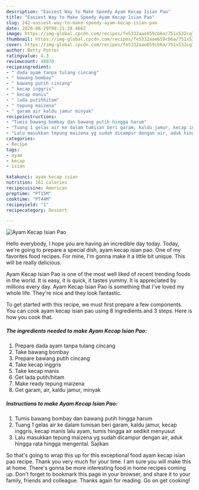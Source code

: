 ```yaml
---
description: "Easiest Way to Make Speedy Ayam Kecap Isian Pao"
title: "Easiest Way to Make Speedy Ayam Kecap Isian Pao"
slug: 242-easiest-way-to-make-speedy-ayam-kecap-isian-pao
date: 2020-06-29T08:21:28.466Z
image: https://img-global.cpcdn.com/recipes/fe5332aae659cb6a/751x532cq70/ayam-kecap-isian-pao-foto-resep-utama.jpg
thumbnail: https://img-global.cpcdn.com/recipes/fe5332aae659cb6a/751x532cq70/ayam-kecap-isian-pao-foto-resep-utama.jpg
cover: https://img-global.cpcdn.com/recipes/fe5332aae659cb6a/751x532cq70/ayam-kecap-isian-pao-foto-resep-utama.jpg
author: Betty Potter
ratingvalue: 4.3
reviewcount: 48070
recipeingredient:
- " dada ayam tanpa tulang cincang"
- " bawang bombay"
- " bawang putih cincang"
- " kecap inggris"
- " kecap manis"
- " lada putihhitam"
- " tepung maizena"
- " garam air kaldu jamur minyak"
recipeinstructions:
- "Tumis bawang bombay dan bawang putih hingga harum"
- "Tuang 1 gelas air ke dalam tumisan beri garam, kaldu jamur, kecap inggris, kecap manis lalu ayam, tumis hingga air sedikit menyusut"
- "Lalu masukkan tepung maizena yg sudah dicampur dengan air, aduk hingga rata hingga mengental. Sajikan"
categories:
- Recipe
tags:
- ayam
- kecap
- isian

katakunci: ayam kecap isian 
nutrition: 161 calories
recipecuisine: American
preptime: "PT15M"
cooktime: "PT44M"
recipeyield: "1"
recipecategory: Dessert

---
```



![Ayam Kecap Isian Pao](https://img-global.cpcdn.com/recipes/fe5332aae659cb6a/751x532cq70/ayam-kecap-isian-pao-foto-resep-utama.jpg)

Hello everybody, I hope you are having an incredible day today. Today, we're going to prepare a special dish, ayam kecap isian pao. One of my favorites food recipes. For mine, I'm gonna make it a little bit unique. This will be really delicious.



Ayam Kecap Isian Pao is one of the most well liked of recent trending foods in the world. It is easy, it is quick, it tastes yummy. It is appreciated by millions every day. Ayam Kecap Isian Pao is something that I've loved my whole life. They're nice and they look fantastic.


To get started with this recipe, we must first prepare a few components. You can cook ayam kecap isian pao using 8 ingredients and 3 steps. Here is how you cook that.

<!--inarticleads1-->

##### The ingredients needed to make Ayam Kecap Isian Pao:

1. Prepare  dada ayam tanpa tulang cincang
1. Take  bawang bombay
1. Prepare  bawang putih cincang
1. Take  kecap inggris
1. Take  kecap manis
1. Get  lada putih/hitam
1. Make ready  tepung maizena
1. Get  garam, air, kaldu jamur, minyak




<!--inarticleads2-->

##### Instructions to make Ayam Kecap Isian Pao:

1. Tumis bawang bombay dan bawang putih hingga harum
1. Tuang 1 gelas air ke dalam tumisan beri garam, kaldu jamur, kecap inggris, kecap manis lalu ayam, tumis hingga air sedikit menyusut
1. Lalu masukkan tepung maizena yg sudah dicampur dengan air, aduk hingga rata hingga mengental. Sajikan




So that's going to wrap this up for this exceptional food ayam kecap isian pao recipe. Thank you very much for your time. I am sure you will make this at home. There's gonna be more interesting food in home recipes coming up. Don't forget to bookmark this page in your browser, and share it to your family, friends and colleague. Thanks again for reading. Go on get cooking!
